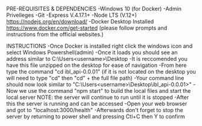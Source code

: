 
PRE-REQUISITES & DEPENDENCIES
-Windows 10 (for Docker)
-Admin Privelleges
-Git
-Express V.4.17.1+
-Node LTS (V.12+) https://nodejs.org/en/download/
-Docker Desktop Installed https://www.docker.com/get-started
  (please follow prompts and instructions from the official websites.)

INSTRUCTIONS
-Once Docker is installed right click the windows icon and select Windows Powershell(admin)
-Once it loads you should see an address similar to C:\Users\<username>\Desktop
-It is reccomended you have this file unzipped on the desktop for ease of navigation
-From here type the command "cd ibl_api-0.0.01" (if it is not located on the desktop you will need to type "cd" then "cd" + the full file path)
-Your command line should now look similar to "C:\Users\<username>\Desktop\ibl_api-0.0.01>"
-Now we use the command "npm start" to build the local files and start the local server
NOTE: the server will continue to run until it is stopped
-After this the server is running and can be accessed
-Open your web browser and got to "localhost:3000/health"
-Afterwards don't forget to stop the server by returning to power shell and pressing Ctl+C then Y to confirm
